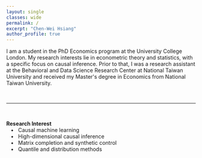 ```yaml
---
layout: single
classes: wide
permalink: /
excerpt: "Chen-Wei Hsiang"
author_profile: true
---
```


I am a student in the PhD Economics program at the University College London. My research interests lie in econometric theory and statistics, with a specific focus on causal inference. Prior to that, I was a research assistant at the Behavioral and Data Science Research Center at National Taiwan University and received my Master's degree in Economics from National Taiwan University.

<br>

---------------------------------------

<br>


**Research Interest**\
&nbsp;&nbsp; • &nbsp; Causal machine learning\
&nbsp;&nbsp; • &nbsp; High-dimensional causal inference\
&nbsp;&nbsp; • &nbsp; Matrix completion and synthetic control\
&nbsp;&nbsp; • &nbsp; Quantile and distribution methods

